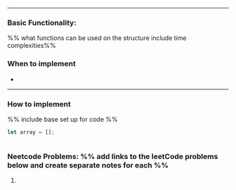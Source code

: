 ----
### Basic Functionality: 
%% what functions can be used on the structure include time complexities%% 

### When to implement
- 
----
### How to implement
%% include base set up for code %%
``` js
let array = [];



```


### Neetcode Problems: %% add links to the leetCode problems below and create separate notes for each %%
1. 

